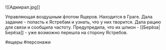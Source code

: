 ![[Адмирал.jpg]]

Управляющая воздушным флотом Ящеров. Находится в Граге. Дала задание - попасть к Ястребам и узнать, что у них творится. Дала рацию для связи и сообщила частоту. Предупредила, что их шпион -   [[Берёза|Берёза]] - уже возможно перешла на сторону Ястребов.

#ящеры #персонажи 